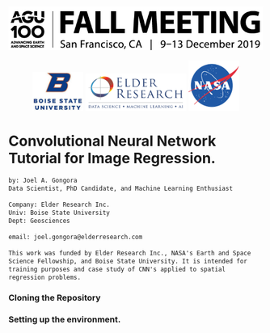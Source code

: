 <div align="center">
    <img src="./figures/agu_banner.png" width="600"> <br> <br>
    <img src="./figures/bsu.png" width="100">
    <img src="./figures/eri.png" width="200"> 
    <img src="./figures/nasa.png" width="100"> 
</div>

# Convolutional Neural Network Tutorial for Image Regression.

    by: Joel A. Gongora
    Data Scientist, PhD Candidate, and Machine Learning Enthusiast
    
    Company: Elder Research Inc.
    Univ: Boise State University
    Dept: Geosciences
    
    email: joel.gongora@elderresearch.com

    This work was funded by Elder Research Inc., NASA's Earth and Space Science Fellowship, and Boise State University. It is intended for training purposes and case study of CNN's applied to spatial regression problems.

### Cloning the Repository


### Setting up the environment. 